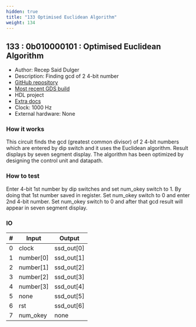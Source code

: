 ```yaml
---
hidden: true
title: "133 Optimised Euclidean Algorithm"
weight: 134
---
```


## 133 : 0b010000101 : Optimised Euclidean Algorithm

* Author: Recep Said Dulger
* Description: Finding gcd of 2 4-bit number
* [GitHub repository](https://github.com/RecepSaid/tt02-euclidean-algorithm)
* [Most recent GDS build](https://github.com/RecepSaid/tt02-euclidean-algorithm/actions/runs/3602221231)
* HDL project
* [Extra docs](https://github.com/RecepSaid/tt02-euclidean-algorithm)
* Clock: 1000 Hz
* External hardware: None



### How it works

This circuit finds the gcd (greatest common divisor) of 2 4-bit numbers which are entered by dip switch and it uses the Euclidean algorithm. Result displays by seven segment display. The algorithm has been optimized by designing the control unit and datapath.

### How to test

Enter 4-bit 1st number by dip switches and set num_okey switch to 1. By doing that 1st number saved in register. Set num_okey switch to 0 and enter 2nd 4-bit number. Set num_okey switch to 0 and after that gcd result will appear in seven segment display.

### IO

| # | Input        | Output       |
|---|--------------|--------------|
| 0 | clock  | ssd_out[0] |
| 1 | number[0]  | ssd_out[1] |
| 2 | number[1]  | ssd_out[2] |
| 3 | number[2]  | ssd_out[3] |
| 4 | number[3]  | ssd_out[4] |
| 5 | none  | ssd_out[5] |
| 6 | rst  | ssd_out[6] |
| 7 | num_okey  | none |

